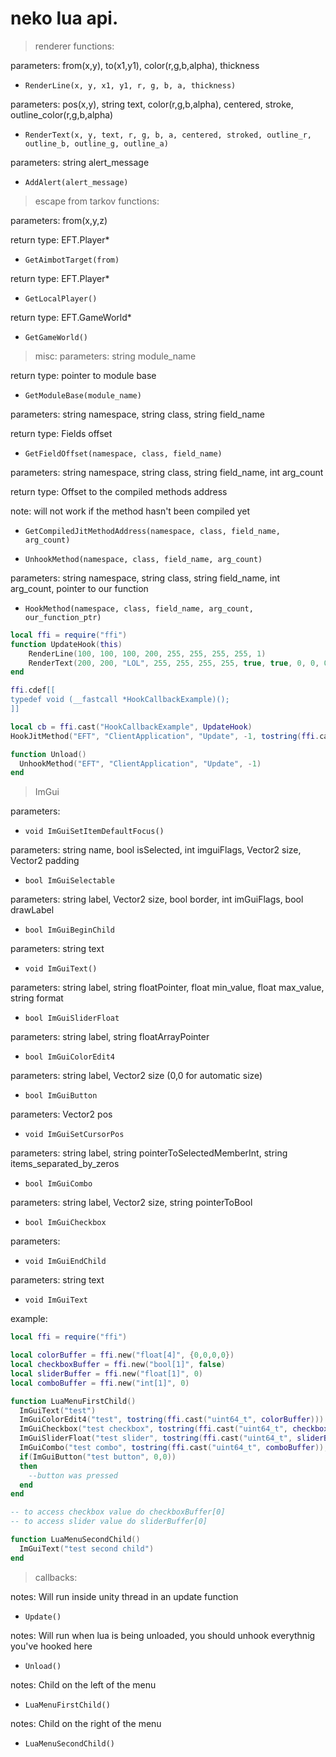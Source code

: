 # neko lua api.
> renderer functions:

parameters: from(x,y), to(x1,y1), color(r,g,b,alpha), thickness
- `RenderLine(x, y, x1, y1, r, g, b, a, thickness)`

parameters: pos(x,y), string text, color(r,g,b,alpha), centered, stroke, outline_color(r,g,b,alpha)
- `RenderText(x, y, text, r, g, b, a, centered, stroked, outline_r, outline_b, outline_g, outline_a)`

parameters: string alert_message
- `AddAlert(alert_message)`

> escape from tarkov functions:

parameters: from(x,y,z)

return type: EFT.Player*
- `GetAimbotTarget(from)`

return type: EFT.Player*
- `GetLocalPlayer()`

return type: EFT.GameWorld*
- `GetGameWorld()`

> misc:
parameters: string module_name

return type: pointer to module base
- `GetModuleBase(module_name)`

parameters: string namespace, string class, string field_name

return type: Fields offset
- `GetFieldOffset(namespace, class, field_name)`

parameters: string namespace, string class, string field_name, int arg_count

return type: Offset to the compiled methods address

note: will not work if the method hasn't been compiled yet
- `GetCompiledJitMethodAddress(namespace, class, field_name, arg_count)`

- `UnhookMethod(namespace, class, field_name, arg_count)`

parameters: string namespace, string class, string field_name, int arg_count, pointer to our function
- `HookMethod(namespace, class, field_name, arg_count, our_function_ptr)`

```lua
local ffi = require("ffi")
function UpdateHook(this)    
    RenderLine(100, 100, 100, 200, 255, 255, 255, 255, 1)
    RenderText(200, 200, "LOL", 255, 255, 255, 255, true, true, 0, 0, 0, 255)
end

ffi.cdef[[
typedef void (__fastcall *HookCallbackExample)();
]]

local cb = ffi.cast("HookCallbackExample", UpdateHook)
HookJitMethod("EFT", "ClientApplication", "Update", -1, tostring(ffi.cast("uint64_t", cb)))

function Unload()
  UnhookMethod("EFT", "ClientApplication", "Update", -1)
end
```

> ImGui

parameters:
- `void ImGuiSetItemDefaultFocus()`

parameters: string name, bool isSelected, int imguiFlags, Vector2 size, Vector2 padding
- `bool ImGuiSelectable`

parameters: string label, Vector2 size, bool border, int imGuiFlags, bool drawLabel
- `bool ImGuiBeginChild`

parameters: string text
- `void ImGuiText()`

parameters: string label, string floatPointer, float min_value, float max_value, string format
- `bool ImGuiSliderFloat`

parameters: string label, string floatArrayPointer
- `bool ImGuiColorEdit4`

parameters: string label, Vector2 size (0,0 for automatic size)
- `bool ImGuiButton`

parameters: Vector2 pos
- `void ImGuiSetCursorPos`

parameters: string label, string pointerToSelectedMemberInt, string items_separated_by_zeros
- `bool ImGuiCombo`

parameters: string label, Vector2 size, string pointerToBool
- `bool ImGuiCheckbox`

parameters:
- `void ImGuiEndChild`

parameters: string text
- `void ImGuiText`

example:
```lua
local ffi = require("ffi")

local colorBuffer = ffi.new("float[4]", {0,0,0,0})
local checkboxBuffer = ffi.new("bool[1]", false)
local sliderBuffer = ffi.new("float[1]", 0)
local comboBuffer = ffi.new("int[1]", 0)

function LuaMenuFirstChild()
  ImGuiText("test")
  ImGuiColorEdit4("test", tostring(ffi.cast("uint64_t", colorBuffer)))
  ImGuiCheckbox("test checkbox", tostring(ffi.cast("uint64_t", checkboxBuffer)))
  ImGuiSliderFloat("test slider", tostring(ffi.cast("uint64_t", sliderBuffer)), 0, 24, "%.2f" )
  ImGuiCombo("test combo", tostring(ffi.cast("uint64_t", comboBuffer)), "item1\0Item2\0Item3\0Item4" )
  if(ImGuiButton("test button", 0,0))
  then
    --button was pressed
  end
end

-- to access checkbox value do checkboxBuffer[0]
-- to access slider value do sliderBuffer[0]

function LuaMenuSecondChild()
  ImGuiText("test second child")
end

```

> callbacks:

notes: Will run inside unity thread in an update function
- `Update()`

notes: Will run when lua is being unloaded, you should unhook everythnig you've hooked here
- `Unload()`

notes: Child on the left of the menu
- `LuaMenuFirstChild()`

notes: Child on the right of the menu
- `LuaMenuSecondChild()`

